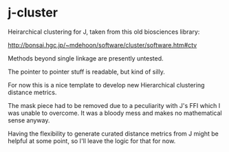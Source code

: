 j-cluster
=========

Heirarchical clustering for J, taken from this old biosciences library:

http://bonsai.hgc.jp/~mdehoon/software/cluster/software.htm#ctv

Methods beyond single linkage are presently untested.

The pointer to pointer stuff is readable, but kind of silly.

For now this is a nice template to develop new Hierarchical clustering
distance metrics.

The mask piece had to be removed due to a peculiarity with J's FFI which I was 
unable to overcome. It was a bloody mess and makes no mathematical sense 
anyway. 

Having the flexibility to generate curated distance metrics from J might
be helpful at some point, so I'll leave the logic for that for now.


